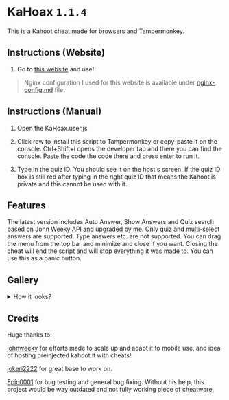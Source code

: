 
# KaHoax `1.1.4`

This is a Kahoot cheat made for browsers and Tampermonkey.

## Instructions (Website)

1. Go to [this website](https://kahoax.krwclassic.com) and use!

> Nginx configuration I used for this website is available under [nginx-config.md](https://github.com/KRWCLASSIC/KaHoax/blob/main/nginx-config.md) file.

## Instructions (Manual)

1. Open the KaHoax.user.js

2. Click raw to install this script to Tampermonkey or copy-paste it on the console. Ctrl+Shift+i opens the developer tab and there you can find the console. Paste the code the code there and press enter to run it.

3. Type in the quiz ID. You should see it on the host's screen. If the quiz ID box is still red after typing in the right quiz ID that means the Kahoot is private and this cannot be used with it.

## Features

The latest version includes Auto Answer, Show Answers and Quiz search based on John Weeky API and upgraded by me. Only quiz and multi-select answers are supported. Type answers etc. are not supported. You can drag the menu from the top bar and minimize and close if you want. Closing the cheat will end the script and will stop everything it was made to. You can use this as a panic button.

## Gallery

<details>
<summary>How it looks?</summary>

![KaHoax1](https://github.com/user-attachments/assets/1fe21909-7c32-4b12-89d4-955e1b95eb0e)

![KaHoax2](https://github.com/user-attachments/assets/6ad6c3df-22d2-421b-9989-482c36cc6e25)

![Kahoax3](https://github.com/user-attachments/assets/240db06c-5d09-46a6-bc22-f9cf1acd2faa)

</details>

## Credits

Huge thanks to:

[johnweeky](https://github.com/johnweeky) for efforts made to scale up and adapt it to mobile use, and idea of hosting preinjected kahoot.it with cheats!

[jokeri2222](github.com/jokeri2222) for great base to work on.

[Epic0001](https://github.com/Epic0001) for bug testing and general bug fixing. Without his help, this project would be way outdated and not fully working piece of cheatware.
